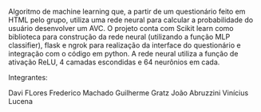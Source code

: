   Algoritmo de machine learning que, a partir de um questionário feito em HTML pelo grupo, utiliza uma rede neural para calcular a probabilidade do usuário desenvolver um AVC. O projeto conta com Scikit learn como biblioteca para construção da rede neural (utilizando a função MLP classifier), flask e ngrok para realização da interface do questionário e integração com o código em python.
  A rede neural utiliza a função de ativação ReLU, 4 camadas escondidas e 64 neurônios em cada. 
  
  Integrantes:
  
  Davi FLores
  Frederico Machado
  Guilherme Gratz
  João Abruzzini
  Vinícius Lucena
